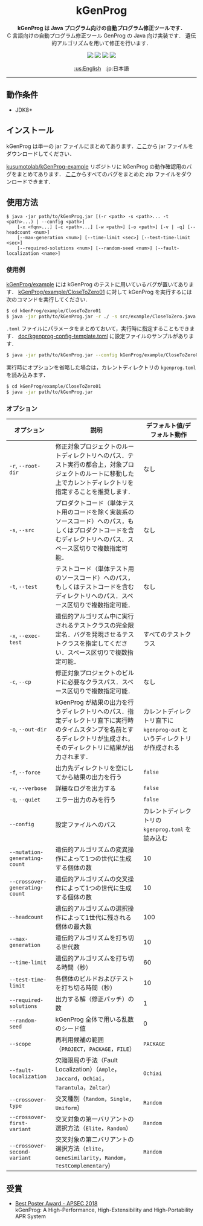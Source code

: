 <h1 align="center">kGenProg</h1>

<p align="center">
    <strong>kGenProg は Java プログラム向けの自動プログラム修正ツールです．</strong><br>
    C 言語向けの自動プログラム修正ツール GenProg の Java 向け実装です．
    遺伝的アルゴリズムを用いて修正を行います．
</p>

<p align=center>
    <a href="https://github.com/kusumotolab/kGenProg/releases/latest" alt="release"><img src="https://img.shields.io/github/release/kusumotolab/kGenProg.svg"></a>
    <a href="https://circleci.com/gh/kusumotolab/kGenProg/tree/master" alt="CircleCI"><img src="https://circleci.com/gh/kusumotolab/kGenProg/tree/master.svg?style=shield"></a>
    <a href="https://codecov.io/gh/kusumotolab/kGenProg" alt="Codecov"><img src="https://codecov.io/gh/kusumotolab/kGenProg/branch/master/graph/badge.svg"></a>
    <a href="https://github.com/kusumotolab/kGenProg/blob/master/LICENSE" alt="license"><img src="https://img.shields.io/badge/license-MIT-blue.svg"></a>
</p>

<p align=center>
    <a href="../../README.md">:us:English</a> &nbsp; :jp:日本語
</p>

---

## 動作条件
- JDK8+

## インストール
kGenProg は単一の jar ファイルにまとめてあります．[ここ](https://github.com/kusumotolab/kGenProg/releases/latest)から jar ファイルをダウンロードしてください．

[kusumotolab/kGenProg-example](https://github.com/kusumotolab/kGenProg-example) リポジトリに kGenProg の動作確認用のバグをまとめてあります．
[ここ](https://github.com/kusumotolab/kGenProg-example/archive/master.zip)からすべてのバグをまとめた zip ファイルをダウンロードできます．


## 使用方法
```
$ java -jar path/to/kGenProg.jar [(-r <path> -s <path>... -t <path>...) | --config <path>]
    [-x <fqn>...] [-c <path>...] [-w <path>] [-o <path>] [-v | -q] [--headcount <num>]
    [--max-generation <num>] [--time-limit <sec>] [--test-time-limit <sec>]
    [--required-solutions <num>] [--random-seed <num>] [--fault-localization <name>]
```

### 使用例
[kGenProg/example](example) には kGenProg のテストに用いているバグが置いてあります．
[kGenProg/example/CloseToZero01](example/CloseToZero01) に対して kGenProg を実行するには次のコマンドを実行してください．

```sh
$ cd kGenProg/example/CloseToZero01
$ java -jar path/to/kGenProg.jar -r ./ -s src/example/CloseToZero.java -t src/example/CloseToZeroTest.java
```

`.toml` ファイルにパラメータをまとめておいて，実行時に指定することもできます．
[doc/kgenprog-config-template.toml](../../doc/kgenprog-config-template.toml) に設定ファイルのサンプルがあります．
```sh
$ java -jar path/to/kGenProg.jar --config kGenProg/example/CloseToZero01/kgenprog.toml
```

実行時にオプションを省略した場合は，カレントディレクトリの `kgenprog.toml` を読み込みます．
```sh
$ cd kGenProg/example/CloseToZero01
$ java -jar path/to/kGenProg.jar
```


### オプション
| オプション | 説明 | デフォルト値/デフォルト動作 |
|---|---|---|
| `-r`, `--root-dir` | 修正対象プロジェクトのルートディレクトリへのパス．テスト実行の都合上，対象プロジェクトのルートに移動した上でカレントディレクトリを指定することを推奨します． | なし |
| `-s`, `--src` | プロダクトコード（単体テスト用のコードを除く実装系のソースコード）へのパス，もしくはプロダクトコードを含むディレクトリへのパス．スペース区切りで複数指定可能． | なし |
| `-t`, `--test` | テストコード（単体テスト用のソースコード）へのパス，もしくはテストコードを含むディレクトリへのパス．スペース区切りで複数指定可能． | なし |
| `-x`, `--exec-test` | 遺伝的アルゴリズム中に実行されるテストクラスの完全限定名．バグを発現させるテストクラスを指定してください．スペース区切りで複数指定可能． | すべてのテストクラス |
| `-c`, `--cp` | 修正対象プロジェクトのビルドに必要なクラスパス．スペース区切りで複数指定可能． | なし |
| `-o`, `--out-dir` | kGenProg が結果の出力を行うディレクトリへのパス．指定ディレクトリ直下に実行時のタイムスタンプを名前とするディレクトリが生成され，そのディレクトリに結果が出力されます． | カレントディレクトリ直下に `kgenprog-out` というディレクトリが作成される |
| `-f`, `--force` | 出力先ディレクトリを空にしてから結果の出力を行う | `false` |
| `-v`, `--verbose` | 詳細なログを出力する | `false` |
| `-q`, `--quiet` | エラー出力のみを行う | `false` |
| `--config` | 設定ファイルへのパス | カレントディレクトリの `kgenprog.toml` を読み込む |
| `--mutation-generating-count` | 遺伝的アルゴリズムの変異操作によって1つの世代に生成する個体の数 | 10 |
| `--crossover-generating-count` | 遺伝的アルゴリズムの交叉操作によって1つの世代に生成する個体の数 | 10 |
| `--headcount` | 遺伝的アルゴリズムの選択操作によって1世代に残される個体の最大数 | 100 |
| `--max-generation` | 遺伝的アルゴリズムを打ち切る世代数 | 10 |
| `--time-limit` | 遺伝的アルゴリズムを打ち切る時間（秒） | 60 |
| `--test-time-limit` | 各個体のビルドおよびテストを打ち切る時間（秒） | 10 |
| `--required-solutions` | 出力する解（修正パッチ）の数 | 1 |
| `--random-seed` | kGenProg 全体で用いる乱数のシード値 | 0 |
| `--scope` | 再利用候補の範囲（`PROJECT`，`PACKAGE`，`FILE`） | `PACKAGE` |
| `--fault-localization` | 欠陥限局の手法（Fault Localization）（`Ample`，`Jaccard`，`Ochiai`，`Tarantula`，`Zoltar`） | `Ochiai` |
| `--crossover-type` | 交叉種別（`Random`，`Single`，`Uniform`） | `Random` |
| `--crossover-first-variant` | 交叉対象の第一バリアントの選択方法（`Elite`，`Random`） | `Random` |
| `--crossover-second-variant` | 交叉対象の第二バリアントの選択方法（`Elite`，`GeneSimilarity`，`Random`，`TestComplementary`) | `Random` |

## 受賞
- [Best Poster Award - APSEC 2018](http://www.apsec2018.org/)  
kGenProg: A High-Performance, High-Extensibility and High-Portability APR System

